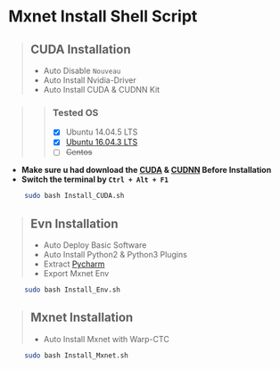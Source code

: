 # Mxnet Install Shell Script

> ## CUDA Installation
> * Auto Disable `Nouveau`
> * Auto Install Nvidia-Driver
> * Auto Install CUDA & CUDNN Kit

> > ### Tested OS
> > - [x] Ubuntu 14.04.5 LTS
> > - [x] [Ubuntu 16.04.3 LTS](https://www.ubuntu.com/download/desktop)
> > - [ ] ~~Centos~~

* **Make sure u had download the [CUDA](https://developer.nvidia.com/cuda-toolkit-archive) &amp; [CUDNN](https://developer.nvidia.com/rdp/cudnn-download) Before Installation**  
* **Switch the terminal by `Ctrl + Alt + F1`**

```bash
    sudo bash Install_CUDA.sh
```
> ## Evn Installation
> * Auto Deploy Basic Software
> * Auto Install Python2 & Python3 Plugins
> * Extract [Pycharm](https://www.jetbrains.com/pycharm/)
> * Export Mxnet Env

```bash
    sudo bash Install_Env.sh
```

> ## Mxnet Installation
> * Auto Install Mxnet with Warp-CTC


```bash
    sudo bash Install_Mxnet.sh
```
